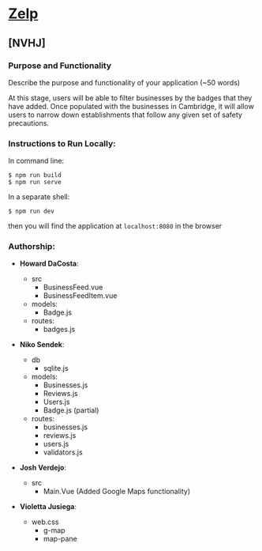 
# [Zelp](https://nvhj-zelp.herokuapp.com/)
## [NVHJ]
### Purpose and Functionality
Describe the purpose and functionality of your application (~50 words) 

At this stage, users will be able to filter businesses by the badges that they have added. Once populated with the businesses in Cambridge, it will allow users to narrow down establishments that follow any given set of safety precautions.

### Instructions to Run Locally:
In command line:
```console
$ npm run build
$ npm run serve
```
In a separate shell:
```console
$ npm run dev
```
then you will find the application at `localhost:8080` in the browser

### Authorship:
* **Howard DaCosta**:
  * src
    * BusinessFeed.vue
    * BusinessFeedItem.vue
  * models:
    * Badge.js
  * routes:
    * badges.js
* **Niko Sendek**:
  * db
    * sqlite.js 
  * models:
    * Businesses.js
    * Reviews.js
    * Users.js
    * Badge.js (partial)
  * routes:
    * businesses.js
    * reviews.js
    * users.js
    * validators.js
* **Josh Verdejo**:
  * src
    * Main.Vue (Added Google Maps functionality)
  
* **Violetta Jusiega**:
  * web.css
    * g-map
    * map-pane
